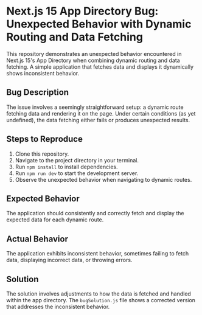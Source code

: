 # Next.js 15 App Directory Bug: Unexpected Behavior with Dynamic Routing and Data Fetching

This repository demonstrates an unexpected behavior encountered in Next.js 15's App Directory when combining dynamic routing and data fetching.  A simple application that fetches data and displays it dynamically shows inconsistent behavior.

## Bug Description

The issue involves a seemingly straightforward setup: a dynamic route fetching data and rendering it on the page.  Under certain conditions (as yet undefined), the data fetching either fails or produces unexpected results.

## Steps to Reproduce

1. Clone this repository.
2. Navigate to the project directory in your terminal.
3. Run `npm install` to install dependencies.
4. Run `npm run dev` to start the development server.
5. Observe the unexpected behavior when navigating to dynamic routes.

## Expected Behavior

The application should consistently and correctly fetch and display the expected data for each dynamic route.

## Actual Behavior

The application exhibits inconsistent behavior, sometimes failing to fetch data, displaying incorrect data, or throwing errors.

## Solution

The solution involves adjustments to how the data is fetched and handled within the app directory. The `bugSolution.js` file shows a corrected version that addresses the inconsistent behavior.